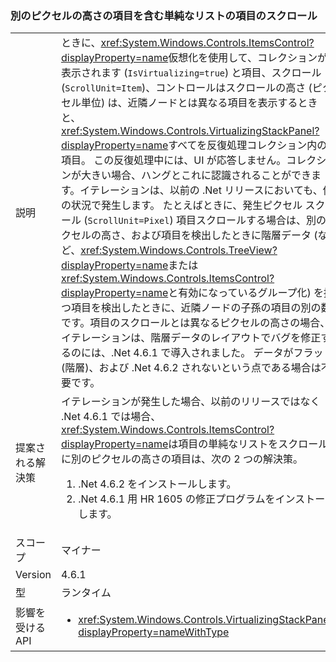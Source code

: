 ### <a name="item-scrolling-a-flat-list-with-items-of-different-pixel-height"></a>別のピクセルの高さの項目を含む単純なリストの項目のスクロール

|   |   |
|---|---|
|説明|ときに、<xref:System.Windows.Controls.ItemsControl?displayProperty=name>仮想化を使用して、コレクションが表示されます (<code>IsVirtualizing=true</code>) と項目、スクロール (<code>ScrollUnit=Item</code>)、コントロールはスクロールの高さ (ピクセル単位) は、近隣ノードとは異なる項目を表示するときと、<xref:System.Windows.Controls.VirtualizingStackPanel?displayProperty=name>すべてを反復処理コレクション内の項目。 この反復処理中には、UI が応答しません。コレクションが大きい場合、ハングとこれに認識されることができます。イテレーションは、以前の .Net リリースにおいても、他の状況で発生します。 たとえばときに、発生ピクセル スクロール (<code>ScrollUnit=Pixel</code>) 項目スクロールする場合は、別のピクセルの高さ、および項目を検出したときに階層データ (など、<xref:System.Windows.Controls.TreeView?displayProperty=name>または<xref:System.Windows.Controls.ItemsControl?displayProperty=name>と有効になっているグループ化) を持つ項目を検出したときに、近隣ノードの子孫の項目の別の数です。項目のスクロールとは異なるピクセルの高さの場合、イテレーションは、階層データのレイアウトでバグを修正するのには、.Net 4.6.1 で導入されました。  データがフラット (階層)、および .Net 4.6.2 されないという点である場合は不要です。|
|提案される解決策|イテレーションが発生した場合、以前のリリースではなく .Net 4.6.1 では場合、<xref:System.Windows.Controls.ItemsControl?displayProperty=name>は項目の単純なリストをスクロールに別のピクセルの高さの項目は、次の 2 つの解決策。<ol><li>.Net 4.6.2 をインストールします。</li><li>.Net 4.6.1 用 HR 1605 の修正プログラムをインストールします。</li></ol>|
|スコープ|マイナー|
|Version|4.6.1|
|型|ランタイム|
|影響を受ける API|<ul><li><xref:System.Windows.Controls.VirtualizingStackPanel?displayProperty=nameWithType></li></ul>|

